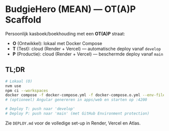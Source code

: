 
# BudgieHero (MEAN) — OT(A)P Scaffold

Persoonlijk kasboek/boekhouding met een **OT(A)P** straat:
- **O** (Ontwikkel): lokaal met Docker Compose
- **T** (Test): cloud (Render + Vercel) — automatische deploy vanaf `develop`
- **P** (Productie): cloud (Render + Vercel) — beschermde deploy vanaf `main`

## TL;DR
```bash
# Lokaal (O)
nvm use
npm ci --workspaces
docker compose -f docker-compose.yml -f docker-compose.o.yml --env-file env/o/api.env up -d
# (optioneel) Angular genereren in apps/web en starten op :4200

# Deploy T: push naar 'develop'
# Deploy P: push naar 'main' (met GitHub Environment protection)
```

Zie `DEPLOY.md` voor de volledige set-up in Render, Vercel en Atlas.
